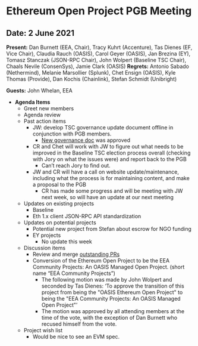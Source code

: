 
# Ethereum Open Project PGB Meeting
## Date:  2 June 2021

**Present:** Dan Burnett (EEA, Chair), Tracy Kuhrt (Accenture), Tas Dienes (EF, Vice Chair), Claudia Rauch (OASIS), Carol Geyer (OASIS), Jan Brezina (EY), Tomasz Stanczak (JSON-RPC Chair), John Wolpert (Baseline TSC Chair), Chaals Nevile (ConsenSys), Jamie Clark (OASIS)
**Regrets:** Antonio Sabado (Nethermind), Melanie Marsollier (Splunk), Chet Ensign (OASIS), Kyle Thomas (Provide), Dan Kochis (Chainlink), Stefan Schmidt (Unibright)

**Guests:** John Whelan, EEA

* **Agenda Items**
  * Greet new members 
  * Agenda review
  * Past action items
    * JW: develop TSC governance update document offline in conjunction with PGB members.
      * [New governance doc](https://docs.google.com/document/d/12_a3uhJs520uttuGmv5cGV2gC3zJeTJt5Ha8bk_2bhk/edit) was approved
    * CR and Chet will work with JW to figure out what needs to be improved in the Baseline TSC election process overall (checking with Jory on what the issues were) and report back to the PGB
      * Can’t reach Jory to find out.
    * JW and CR will have a call on website update/maintenance, including what the process is for maintaining content, and make a proposal to the PGB
      * CR has made some progress and will be meeting with JW next week, so will have an update at our next meeting
  * Updates on existing projects
    * Baseline
    * Eth 1.x client JSON-RPC API standardization
  * Updates on potential projects
    * Potential new project from Stefan about escrow for NGO funding
    * EY projects
      * No update this week
  * Discussion items
    * Review and merge [outstanding PRs](https://github.com/ethereum-oasis/oasis-open-project/pulls)
    * Conversion of the Ethereum Open Project to be the EEA Community Projects:  An OASIS Managed Open Project. (short name “EEA Community Projects”)
      * The following motion was made by John Wolpert and seconded by Tas Dienes: ‘To approve the transition of this project from being the "OASIS Ethereum Open Project" to being the "EEA Community Projects: An OASIS Managed Open Project"’
      * The motion was approved by all attending members at the time of the vote, with the exception of Dan Burnett who recused himself from the vote.
   * Project wish list
      * Would be nice to see an EVM spec.
 
